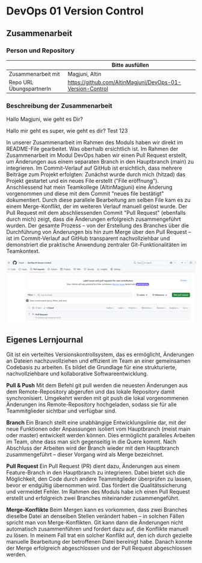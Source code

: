 # DevOps 01 Version Control

## Zusammenarbeit

### Person und Repository

| | Bitte ausfüllen |
| -------- | ------- |
| Zusammenarbeit mit | Magjuni, Altin |
| Repo URL ÜbungspartnerIn | https://github.com/AltinMagjuni/DevOps-01-Version-Control |

### Beschreibung der Zusammenarbeit
Hallo Magjuni, wie geht es Dir?

Hallo mir geht es super, wie geht es dir?
Test 123

In unserer Zusammenarbeit im Rahmen des Moduls haben wir direkt im README-File gearbeitet. Was oberhalb ersichtlich ist. Im Rahmen der Zusammenarbeit im Modul DevOps haben wir einen Pull Request erstellt, um Änderungen aus einem separaten Branch in den Hauptbranch (main) zu integrieren. Im Commit-Verlauf auf GitHub ist ersichtlich, dass mehrere Beiträge zum Projekt erfolgten: Zunächst wurde durch mich (hitzad) das Projekt gestartet und ein neues File erstellt ("File eröffnung"). Anschliessend hat mein Teamkollege (AltinMagjuni) eine Änderung vorgenommen und diese mit dem Commit "neues file bestätigt" dokumentiert. Durch diese parallele Bearbeitung am selben File kam es zu einem Merge-Konflikt, der im weiteren Verlauf manuell gelöst wurde. Der Pull Request mit dem abschliessenden Commit "Pull Request" (ebenfalls durch mich) zeigt, dass die Änderungen erfolgreich zusammengeführt wurden. Der gesamte Prozess – von der Erstellung des Branches über die Durchführung von Änderungen bis hin zum Merge über den Pull Request – ist im Commit-Verlauf auf GitHub transparent nachvollziehbar und demonstriert die praktische Anwendung zentraler Git-Funktionalitäten im Teamkontext.

![Pullrequest](images/PullRequest.png)

## Eigenes Lernjournal

Git ist ein verteiltes Versionskontrollsystem, das es ermöglicht, Änderungen an Dateien nachzuvollziehen und effizient im Team an einer gemeinsamen Codebasis zu arbeiten. Es bildet die Grundlage für eine strukturierte, nachvollziehbare und kollaborative Softwareentwicklung.

**Pull & Push**
Mit dem Befehl git pull werden die neuesten Änderungen aus dem Remote-Repository abgerufen und das lokale Repository damit synchronisiert. Umgekehrt werden mit git push die lokal vorgenommenen Änderungen ins Remote-Repository hochgeladen, sodass sie für alle Teammitglieder sichtbar und verfügbar sind.

**Branch**
Ein Branch stellt eine unabhängige Entwicklungslinie dar, mit der neue Funktionen oder Anpassungen isoliert vom Hauptbranch (meist main oder master) entwickelt werden können. Dies ermöglicht paralleles Arbeiten im Team, ohne dass man sich gegenseitig in die Quere kommt. Nach Abschluss der Arbeiten wird der Branch wieder mit dem Hauptbranch zusammengeführt – dieser Vorgang wird als Merge bezeichnet.

**Pull Request**
Ein Pull Request (PR) dient dazu, Änderungen aus einem Feature-Branch in den Hauptbranch zu integrieren. Dabei bietet sich die Möglichkeit, den Code durch andere Teammitglieder überprüfen zu lassen, bevor er endgültig übernommen wird. Das fördert die Qualitätssicherung und vermeidet Fehler. Im Rahmen des Moduls habe ich einen Pull Request erstellt und erfolgreich zwei Branches miteinander zusammengeführt.

**Merge-Konflikte**
Beim Mergen kann es vorkommen, dass zwei Branches dieselbe Datei an denselben Stellen verändert haben – in solchen Fällen spricht man von Merge-Konflikten. Git kann dann die Änderungen nicht automatisch zusammenführen und fordert dazu auf, die Konflikte manuell zu lösen. In meinem Fall trat ein solcher Konflikt auf, den ich durch gezielte manuelle Bearbeitung der betroffenen Datei bereinigt habe. Danach konnte der Merge erfolgreich abgeschlossen und der Pull Request abgeschlossen werden.

